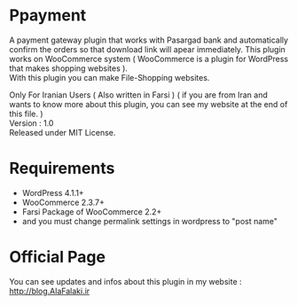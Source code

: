Ppayment
=========

A payment gateway plugin that works with Pasargad bank and automatically confirm the orders so that download link will apear immediately.
This plugin works on WooCommerce system ( WooCommerce is a plugin for WordPress that makes shopping websites ).<br />
With this plugin you can make File-Shopping websites.

Only For Iranian Users ( Also written in Farsi ) ( if you are from Iran and wants to know more about this plugin, you can see my website at the end of this file. )<br />
Version : 1.0<br />
Released under MIT License.

Requirements
=========

- WordPress 4.1.1+
- WooCommerce 2.3.7+
- Farsi Package of WooCommerce 2.2+
- and you must change permalink settings in wordpress to "post name"

Official Page
=========

You can see updates and infos about this plugin in my website :
<a href="http://blog.alafalaki.ir/%D8%A7%D9%81%D8%B2%D9%88%D9%86%D9%87-%D9%BE%D8%B1%D8%AF%D8%A7%D8%AE%D8%AA-%D8%A8%D8%A7%D9%86%DA%A9-%D9%BE%D8%A7%D8%B3%D8%A7%D8%B1%DA%AF%D8%A7%D8%AF-%D9%88%D9%88%DA%A9%D8%A7%D9%85%D8%B1%D8%B3/" target="_blank">http://blog.AlaFalaki.ir</a>
